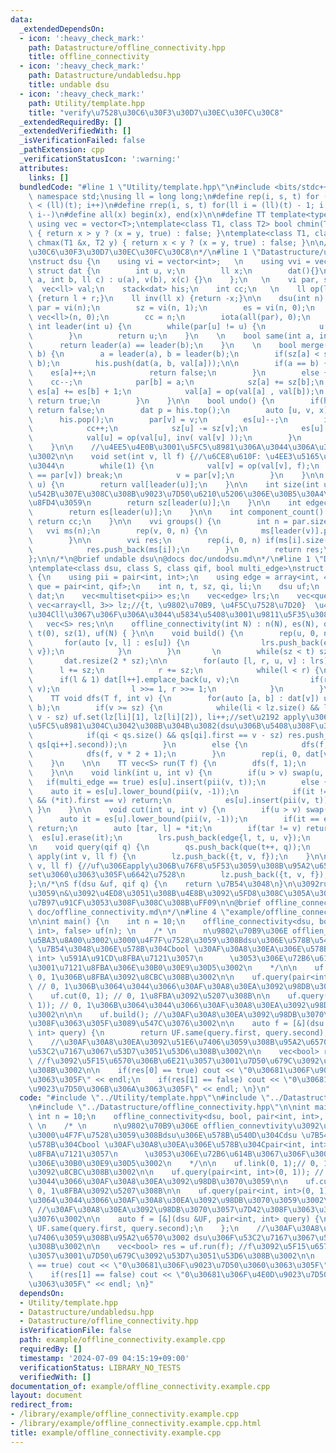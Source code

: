 ```yaml
---
data:
  _extendedDependsOn:
  - icon: ':heavy_check_mark:'
    path: Datastructure/offline_connectivity.hpp
    title: offline_connectivity
  - icon: ':heavy_check_mark:'
    path: Datastructure/undabledsu.hpp
    title: undable dsu
  - icon: ':heavy_check_mark:'
    path: Utility/template.hpp
    title: "verify\u7528\u30C6\u30F3\u30D7\u30EC\u30FC\u30C8"
  _extendedRequiredBy: []
  _extendedVerifiedWith: []
  _isVerificationFailed: false
  _pathExtension: cpp
  _verificationStatusIcon: ':warning:'
  attributes:
    links: []
  bundledCode: "#line 1 \"Utility/template.hpp\"\n#include <bits/stdc++.h>\nusing\
    \ namespace std;\nusing ll = long long;\n#define rep(i, s, t) for (ll i = s; i\
    \ < (ll)(t); i++)\n#define rrep(i, s, t) for(ll i = (ll)(t) - 1; i >= (ll)(s);\
    \ i--)\n#define all(x) begin(x), end(x)\n\n#define TT template<typename T>\nTT\
    \ using vec = vector<T>;\ntemplate<class T1, class T2> bool chmin(T1 &x, T2 y)\
    \ { return x > y ? (x = y, true) : false; }\ntemplate<class T1, class T2> bool\
    \ chmax(T1 &x, T2 y) { return x < y ? (x = y, true) : false; }\n\n/*\n@brief verify\u7528\
    \u30C6\u30F3\u30D7\u30EC\u30FC\u30C8\n*/\n#line 1 \"Datastructure/undabledsu.hpp\"\
    \nstruct dsu {\n    using vi = vector<int>;   \n    using vvi = vec<vi>;\n   \
    \ struct dat {\n        int u, v;\n        ll x;\n        dat(){}\n        dat(int\
    \ a, int b, ll c) : u(a), v(b), x(c) {}\n    };\n   \n    vi par, sz, es;\n  \
    \  vec<ll> val;\n    stack<dat> his;\n    int cc;\n   \n    ll op(ll l, ll r)\
    \ {return l + r;}\n    ll inv(ll x) {return -x;}\n\n    dsu(int n) {\n       \
    \ par = vi(n);\n        sz = vi(n, 1);\n        es = vi(n, 0);\n        val =\
    \ vec<ll>(n, 0);\n        cc = n;\n        iota(all(par), 0);\n    }\n  \n   \
    \ int leader(int u) {\n        while(par[u] != u) {\n            u = par[u];\n\
    \        }\n        return u;\n    }\n    \n    bool same(int a, int b) {\n  \
    \      return leader(a) == leader(b);\n    }\n    \n    bool merge(int a, int\
    \ b) {\n        a = leader(a), b = leader(b);\n        if(sz[a] < sz[b]) swap(a,\
    \ b);\n        his.push(dat(a, b, val[a]));\n\n        if(a == b) {\n        \
    \    es[a]++;\n            return false;\n        }\n        else {\n        \
    \    cc--;\n            par[b] = a;\n            sz[a] += sz[b];\n           \
    \ es[a] += es[b] + 1;\n            val[a] = op(val[a] , val[b]);\n           \
    \ return true;\n        }\n    }\n\n    bool undo() {\n        if(his.empty())\
    \ return false;\n        dat p = his.top();\n        auto [u, v, x] = p; \n  \
    \      his.pop();\n        par[v] = v;\n        es[u]--;\n        if(u != v) {\n\
    \            cc++;\n            sz[u] -= sz[v];\n            es[u] -= es[v];\n\
    \            val[u] = op(val[u], inv( val[v] ));\n        }\n        return true;\n\
    \    }\n\n    //\u4EE5\u4E0B\u3001\u5FC5\u8981\u306A\u3044\u306A\u3089\u7701\u304F\
    \u3002\n\n    void set(int v, ll f) {//\u6CE8\u610F: \u4EE3\u5165\u3067\u306F\u7121\
    \u3044\n        while(1) {\n            val[v] = op(val[v], f);\n            if(v\
    \ == par[v]) break;\n            v = par[v];\n        }\n    }\n\n    ll get(int\
    \ u) {\n        return val[leader(u)];\n    }\n\n    int size(int u) {//u\u304C\
    \u542B\u307E\u308C\u308B\u9023\u7D50\u6210\u5206\u306E\u30B5\u30A4\u30BA\u3092\
    \u8FD4\u3059\n        return sz[leader(u)];\n    }\n\n    int edgecnt(int u) {\n\
    \        return es[leader(u)];\n    }\n\n    int component_count() {\n       \
    \ return cc;\n    }\n\n    vvi groups() {\n        int n = par.size();\n     \
    \   vvi ms(n);\n        rep(v, 0, n) {\n            ms[leader(v)].push_back(v);\n\
    \        }\n\n        vvi res;\n        rep(i, 0, n) if(ms[i].size() > 0) {\n\
    \            res.push_back(ms[i]);\n        }\n        return res;\n    }\n\n\
    };\n\n/*\n@brief undable dsu\n@docs doc/undodsu.md\n*/\n#line 1 \"Datastructure/offline_connectivity.hpp\"\
    \ntemplate<class dsu, class S, class qif, bool multi_edge>\nstruct offline_connectivity\
    \ {\n    using pii = pair<int, int>;\n    using edge = array<int, 4>;\n    using\
    \ que = pair<int, qif>;\n    int n, t, sz, qi, li;\n    dsu uf;\n    vec<vec<pii>>\
    \ dat;\n    vec<multiset<pii>> es;\n    vec<edge> lrs;\n    vec<que> qs;\n   \
    \ vec<array<ll, 3>> lz;//{t, \u9802\u70B9, \u4F5C\u7528\u7D20}  \u4F5C\u7528\u7D20\
    \u304Cll\u3067\u306F\u306A\u3044\u5834\u5408\u3001\u9811\u5F35\u308B\u3002\n \
    \   vec<S> res;\n\n    offline_connectivity(int N) : n(N), es(N), qi(0), li(0),\
    \ t(0), sz(1), uf(N) { }\n\n    void build() {\n        rep(u, 0, n) {\n     \
    \       for(auto [v, l] : es[u]) {\n                lrs.push_back(edge{l, t, int(u),\
    \ v});\n            }\n        }\n       \n        while(sz < t) sz <<= 1;\n \
    \       dat.resize(2 * sz);\n\n        for(auto [l, r, u, v] : lrs) {\n      \
    \      l += sz;\n            r += sz;\n            while(l < r) {\n          \
    \      if(l & 1) dat[l++].emplace_back(u, v);\n                if(r & 1) dat[--r].emplace_back(u,\
    \ v);\n                l >>= 1, r >>= 1;\n            }\n        }\n    }\n\n\
    \    TT void dfs(T f, int v) {\n        for(auto [a, b] : dat[v]) uf.merge(a,\
    \ b);\n        if(v >= sz) {\n            while(li < lz.size() && lz[li][0] ==\
    \ v - sz) uf.set(lz[li][1], lz[li][2]), li++;//set\u2192 apply\u306B\u3059\u308B\
    \u5FC5\u8981\u304C\u3042\u308B\u304B\u3082(dsu\u306B\u5408\u308F\u305B\u308B)\n\
    \            if(qi < qs.size() && qs[qi].first == v - sz) res.push_back(f(uf,\
    \ qs[qi++].second));\n        }\n        else {\n            dfs(f, v * 2);\n\
    \            dfs(f, v * 2 + 1);\n        }\n        rep(i, 0, dat[v].size()) uf.undo();\n\
    \    }\n    \n\n    TT vec<S> run(T f) {\n        dfs(f, 1);\n        return res;\n\
    \    }\n\n    void link(int u, int v) {\n        if(u > v) swap(u, v);\n     \
    \   if(multi_edge == true) es[u].insert(pii(v, t));\n        else {\n        \
    \    auto it = es[u].lower_bound(pii(v, -1));\n            if(it != es[u].end()\
    \ && (*it).first == v) return;\n            es[u].insert(pii(v, t));\n       \
    \ }\n    }\n\n    void cut(int u, int v) {\n        if(u > v) swap(u, v);\n  \
    \      auto it = es[u].lower_bound(pii(v, -1));\n        if(it == es[u].end())\
    \ return;\n        auto [tar, l] = *it;\n        if(tar != v) return;\n      \
    \  es[u].erase(it);\n        lrs.push_back(edge{l, t, u, v});\n        \n    }\n\
    \n    void query(qif q) {\n        qs.push_back(que(t++, q));\n    }\n\n    void\
    \ apply(int v, ll f) {\n        lz.push_back({t, v, f});\n    }\n\n    void set(int\
    \ v, ll f) {//uf\u306Eapply\u306B\u76F8\u5F53\u3059\u308B\u95A2\u6570\u540D\u304C\
    set\u3060\u3063\u305F\u6642\u7528\n        lz.push_back({t, v, f});\n    }\n\n\
    };\n/*\nS f(dsu &uf, qif q) {\n    return \u7B54\u3048\n}\n\u3092run\u306B\u6E21\
    \u3059\n&\u3092\u4ED8\u3051\u308B\u4E8B\u3092\u5FD8\u308C\u305A\u306B\uFF08\u8A08\
    \u7B97\u91CF\u3053\u308F\u308C\u308B\uFF09\n\n@brief offline_connectivity\n@docs\
    \ doc/offline_connectivity.md\n*/\n#line 4 \"example/offline_connectivity.example.cpp\"\
    \n\nint main() {\n    int n = 10;\n    offline_connectivity<dsu, bool, pair<int,\
    \ int>, false> uf(n); \n    /* \n      n\u9802\u70B9\u306E offlien_connevtivity\u3092\
    \u5BA3\u8A00\u3002\u3000\u4F7F\u7528\u3059\u308Bdsu\u306E\u578B\u540D\u304Cdsu\
    \ \u7B54\u3048\u306E\u578B\u304Cbool \u30AF\u30A8\u30EA\u306E\u578B\u304Cpair<int,\
    \ int> \u591A\u91CD\u8FBA\u7121\u3057\n      \u3053\u306E\u72B6\u614B\u3067\u306F\
    \u3001\u7121\u8FBA\u306E\u30B0\u30E9\u30D5\u3002\n    */\n\n    uf.link(0, 1);//\
    \ 0, 1\u306B\u8FBA\u3092\u8CBC\u308B\u3002\n\n    uf.query(pair<int, int>(0, 1));\
    \ // 0, 1\u306B\u3064\u3044\u3066\u30AF\u30A8\u30EA\u3092\u98DB\u3070\u3059\n\n\
    \    uf.cut(0, 1); // 0, 1\u8FBA\u3092\u5207\u308B\n\n    uf.query(pair<int, int>(0,\
    \ 1)); // 0, 1\u306B\u3064\u3044\u3066\u30AF\u30A8\u30EA\u3092\u98DB\u3070\u3059\
    \u3002\n\n\n    uf.build(); //\u30AF\u30A8\u30EA\u3092\u98DB\u3070\u3057\u7D42\
    \u308F\u3063\u305F\u3089\u547C\u3076\u3002\n\n    auto f = [&](dsu &UF, pair<int,\
    \ int> query) {\n        return UF.same(query.first, query.second);\n    };\n\
    \    //\u30AF\u30A8\u30EA\u3092\u51E6\u7406\u3059\u308B\u95A2\u6570\u3002 dsu\u306F\
    \u53C2\u7167\u3067\u53D7\u3051\u53D6\u308B\u3002\n\n    vec<bool> res = uf.run(f);\
    \ //f\u3092\u5F15\u6570\u306B\u6E21\u3057\u3001\u7D50\u679C\u3092\u53D7\u3051\u53D6\
    \u308B\u3002\n\n    if(res[0] == true) cout << \"0\u30681\u306F\u9023\u7D50\u3060\
    \u3063\u305F\" << endl;\n    if(res[1] == false) cout << \"0\u30681\u306F\u4E0D\
    \u9023\u7D50\u306B\u306A\u3063\u305F\" << endl; \n}\n"
  code: "#include \"../Utility/template.hpp\"\n#include \"../Datastructure/undabledsu.hpp\"\
    \n#include \"../Datastructure/offline_connectivity.hpp\"\n\nint main() {\n   \
    \ int n = 10;\n    offline_connectivity<dsu, bool, pair<int, int>, false> uf(n);\
    \ \n    /* \n      n\u9802\u70B9\u306E offlien_connevtivity\u3092\u5BA3\u8A00\u3002\
    \u3000\u4F7F\u7528\u3059\u308Bdsu\u306E\u578B\u540D\u304Cdsu \u7B54\u3048\u306E\
    \u578B\u304Cbool \u30AF\u30A8\u30EA\u306E\u578B\u304Cpair<int, int> \u591A\u91CD\
    \u8FBA\u7121\u3057\n      \u3053\u306E\u72B6\u614B\u3067\u306F\u3001\u7121\u8FBA\
    \u306E\u30B0\u30E9\u30D5\u3002\n    */\n\n    uf.link(0, 1);// 0, 1\u306B\u8FBA\
    \u3092\u8CBC\u308B\u3002\n\n    uf.query(pair<int, int>(0, 1)); // 0, 1\u306B\u3064\
    \u3044\u3066\u30AF\u30A8\u30EA\u3092\u98DB\u3070\u3059\n\n    uf.cut(0, 1); //\
    \ 0, 1\u8FBA\u3092\u5207\u308B\n\n    uf.query(pair<int, int>(0, 1)); // 0, 1\u306B\
    \u3064\u3044\u3066\u30AF\u30A8\u30EA\u3092\u98DB\u3070\u3059\u3002\n\n\n    uf.build();\
    \ //\u30AF\u30A8\u30EA\u3092\u98DB\u3070\u3057\u7D42\u308F\u3063\u305F\u3089\u547C\
    \u3076\u3002\n\n    auto f = [&](dsu &UF, pair<int, int> query) {\n        return\
    \ UF.same(query.first, query.second);\n    };\n    //\u30AF\u30A8\u30EA\u3092\u51E6\
    \u7406\u3059\u308B\u95A2\u6570\u3002 dsu\u306F\u53C2\u7167\u3067\u53D7\u3051\u53D6\
    \u308B\u3002\n\n    vec<bool> res = uf.run(f); //f\u3092\u5F15\u6570\u306B\u6E21\
    \u3057\u3001\u7D50\u679C\u3092\u53D7\u3051\u53D6\u308B\u3002\n\n    if(res[0]\
    \ == true) cout << \"0\u30681\u306F\u9023\u7D50\u3060\u3063\u305F\" << endl;\n\
    \    if(res[1] == false) cout << \"0\u30681\u306F\u4E0D\u9023\u7D50\u306B\u306A\
    \u3063\u305F\" << endl; \n}"
  dependsOn:
  - Utility/template.hpp
  - Datastructure/undabledsu.hpp
  - Datastructure/offline_connectivity.hpp
  isVerificationFile: false
  path: example/offline_connectivity.example.cpp
  requiredBy: []
  timestamp: '2024-07-09 04:15:19+09:00'
  verificationStatus: LIBRARY_NO_TESTS
  verifiedWith: []
documentation_of: example/offline_connectivity.example.cpp
layout: document
redirect_from:
- /library/example/offline_connectivity.example.cpp
- /library/example/offline_connectivity.example.cpp.html
title: example/offline_connectivity.example.cpp
---
```

